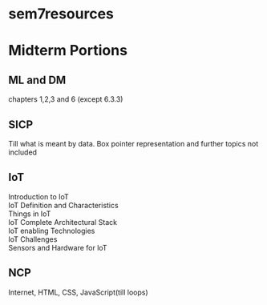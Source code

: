 # sem7resources


# Midterm Portions
## ML and DM
chapters 1,2,3 and 6 (except 6.3.3)


## SICP
Till what is meant by data.
Box pointer representation and further topics not included



## IoT
Introduction to IoT <br/>
IoT Definition and Characteristics <br/>
Things in IoT <br/>
loT Complete Architectural Stack <br/>
loT enabling Technologies <br/>
loT Challenges <br/>
Sensors and Hardware for loT <br/>


## NCP
Internet, HTML, CSS, JavaScript(till loops)





